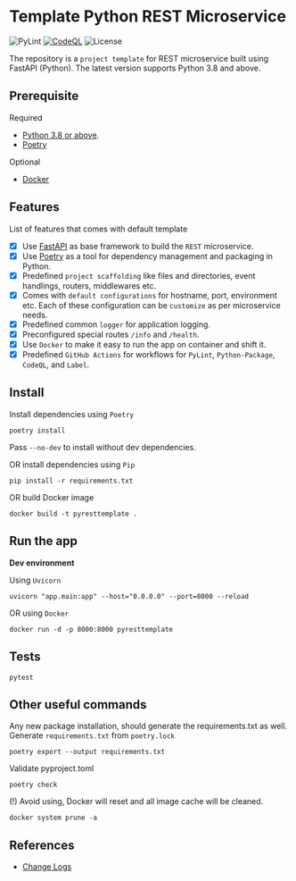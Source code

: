 # Template Python REST Microservice

![PyLint](https://img.shields.io/badge/PyLint-10.00/10-success) [![CodeQL](https://github.com/beaver-ai/template-py-rest-microservice/actions/workflows/codeql.yml/badge.svg)](https://github.com/beaver-ai/template-py-rest-microservice/actions/workflows/codeql.yml) ![License](https://img.shields.io/badge/License-MIT-blue)

The repository is a `project template` for REST microservice built using FastAPI (Python). The latest version supports Python 3.8 and above.

## Prerequisite

Required

* [Python 3.8 or above](https://www.python.org/downloads/).
* [Poetry](https://python-poetry.org/)

Optional

* [Docker](https://www.docker.com/)

## Features

List of features that comes with default template

- [x] Use [FastAPI](https://fastapi.tiangolo.com/) as base framework to build the `REST` microservice.
- [x] Use [Poetry](https://python-poetry.org/docs/) as a tool for dependency management and packaging in Python.
- [x] Predefined `project scaffolding` like files and directories, event handlings, routers, middlewares etc.
- [x] Comes with `default configurations` for hostname, port, environment etc. Each of these configuration can be `customize` as per microservice needs.
- [x] Predefined common `logger` for application logging.
- [x] Preconfigured special routes `/info` and `/health`.
- [x] Use `Docker` to make it easy to run the app on container and shift it.
- [x] Predefined `GitHub Actions` for workflows for `PyLint`, `Python-Package`, `CodeQL`, and `Label`.

## Install

Install dependencies using `Poetry`
```console
poetry install
```

Pass `--no-dev` to install without dev dependencies.

OR install dependencies using `Pip`
```console
pip install -r requirements.txt
```

OR build Docker image
```console
docker build -t pyresttemplate .
```

## Run the app

**Dev environment**

Using `Uvicorn`
```console
uvicorn "app.main:app" --host="0.0.0.0" --port=8000 --reload
```

OR using `Docker`
```console
docker run -d -p 8000:8000 pyresttemplate
```

## Tests

```console
pytest
```

## Other useful commands

Any new package installation, should generate the requirements.txt as well. Generate `requirements.txt` from `poetry.lock`
```console
poetry export --output requirements.txt
```

Validate pyproject.toml
```console
poetry check
```

(!) Avoid using, Docker will reset and all image cache will be cleaned.
```console
docker system prune -a
```

## References

* [Change Logs](CHANGELOG.md)
